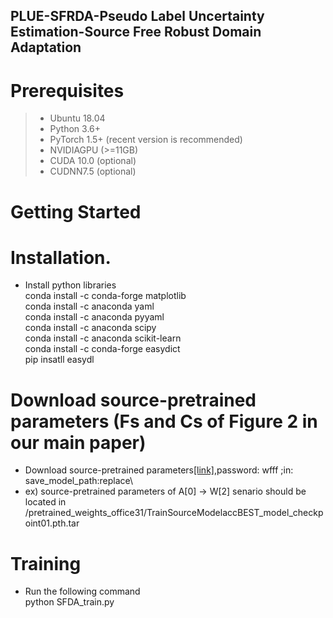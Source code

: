 ## PLUE-SFRDA-Pseudo Label Uncertainty Estimation-Source Free Robust Domain Adaptation
# Prerequisites
> - Ubuntu 18.04
> - Python 3.6+
> - PyTorch 1.5+ (recent version is recommended)
> - NVIDIAGPU (>=11GB)
> - CUDA 10.0 (optional)
> - CUDNN7.5 (optional)

# Getting Started
# Installation.
 - Install python libraries\
 conda install -c conda-forge matplotlib\
 conda install -c anaconda yaml\
 conda install -c anaconda pyyaml\
 conda install -c anaconda scipy\
 conda install -c anaconda scikit-learn\
 conda install -c conda-forge easydict\
 pip insatll easydl
# Download source-pretrained parameters (Fs and Cs of Figure 2 in our main paper)
- Download source-pretrained parameters[[link]](https://pan.baidu.com/s/1r7YDhhdpXBanbpNEnIkxvA),password: wfff ;in: save_model_path:replace\
- ex) source-pretrained parameters of A[0] -> W[2] senario should be located in /pretrained_weights_office31/TrainSourceModelaccBEST_model_checkpoint01.pth.tar
# Training
- Run the following command\
 python SFDA_train.py
 

